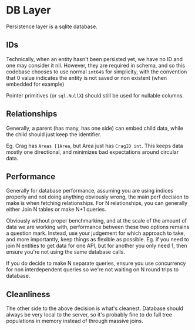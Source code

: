 # DB Layer

Persistence layer is a sqlite database.

## IDs

Technically, when an entity hasn't been persisted yet, we have no ID and one may consider it nil.
However, they are required in schema, and so this codebase chooses to use normal `int64`s for
simplicity, with the convention that 0 value indicates the entity is not saved or non existent 
(when embedded for example)

Pointer primitives (or `sql.NullX`) should still be used for nullable columns.

## Relationships

Generally, a parent (has many, has one side) can embed child data, while the child should just keep
the identifier.

Eg. Crag has `Areas []Area`, but Area just has `CragID int`. This keeps data mostly one directional,
and minimizes bad expectations around circular data.

## Performance

Generally for database performance, assuming you are using indices properly and not doing anything
obviously wrong, the main perf decision to make is when fetching relationships. For N relationships,
you can generally either Join N tables or make N+1 queries.

Obviously without proper benchmarking, and at the scale of the amount of data we are working with,
performance between these two options remains a question mark. Instead, use your judgement for 
which approach to take, and more importantly, keep things as flexible as possible. 
Eg. if you need to join N entities to get data for one API, but for another you only need 1, then
ensure you're not using the same database calls.

If you do decide to make N separate queries, ensure you use concurrency for non interdependent
queries so we're not waiting on N round trips to database.

## Cleanliness

The other side to the above decision is what's cleanest. Database should always be very local to
the server, so it's probably fine to do full tree populations in memory instead of through massive
joins.